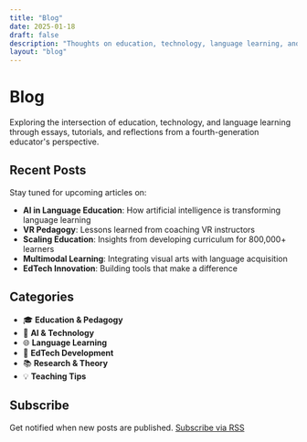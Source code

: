 ```yaml
---
title: "Blog"
date: 2025-01-18
draft: false
description: "Thoughts on education, technology, language learning, and the intersection of AI and pedagogy"
layout: "blog"
---
```


# Blog

Exploring the intersection of education, technology, and language learning through essays, tutorials, and reflections from a fourth-generation educator's perspective.

## Recent Posts

Stay tuned for upcoming articles on:

- **AI in Language Education**: How artificial intelligence is transforming language learning
- **VR Pedagogy**: Lessons learned from coaching VR instructors
- **Scaling Education**: Insights from developing curriculum for 800,000+ learners
- **Multimodal Learning**: Integrating visual arts with language acquisition
- **EdTech Innovation**: Building tools that make a difference

## Categories

- 🎓 **Education & Pedagogy**
- 🤖 **AI & Technology**
- 🌐 **Language Learning**
- 🚀 **EdTech Development**
- 📚 **Research & Theory**
- 💡 **Teaching Tips**

## Subscribe

Get notified when new posts are published. [Subscribe via RSS](/blog/index.xml)